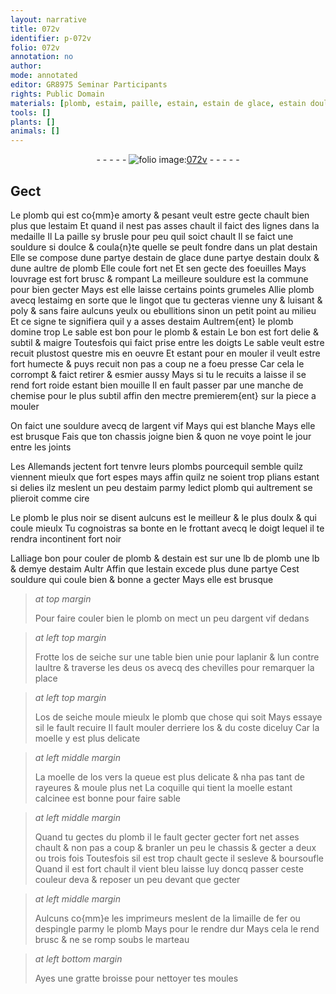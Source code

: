 ```yaml
---
layout: narrative
title: 072v
identifier: p-072v
folio: 072v
annotation: no
author:
mode: annotated
editor: GR8975 Seminar Participants
rights: Public Domain
materials: [plomb, estaim, paille, estain, estain de glace, estain doulx, estaimg, argent vif, plombs, cire, os de seiche, os, moelle, moelle de los, coquille, limaille de fer, espingle]
tools: []
plants: []
animals: []
---
```


<div class="folio" align="center">- - - - - <a href="http://gallica.bnf.fr/ark:/12148/btv1b10500001g/f150.image" target="_blank"><img src="https://cu-mkp.github.io/2017-workshop-edition/assets/photo-icon.png" alt="folio image: " style="display:inline-block; margin-bottom:-3px;"/>072v</a> - - - - - </div>  
  

## Gect

 
Le <span class="m">plomb</span> qui est co{mm}e amorty & pesant veult estre gecte chault
 bien plus que l<span class="m">estaim</span> Et quand il nest pas asses chault il faict
 des lignes dans la medaille Il La <span class="m">paille</span> sy brusle pour peu
 quil soict chault Il se faict une souldure si doulce & coula{n}te
 quelle se peult fondre dans un plat d<span class="m">estain</span> Elle se compose
 dune partye d<span class="m">estain de glace</span> dune partye d<span class="m">estain doulx</span> &
 dune aultre de <span class="m">plomb</span> Elle coule fort net Et sen gecte des
 foeuilles Mays louvrage est fort brusc & rompant La
 meilleure souldure est la commune pour bien gecter Mays
 est elle laisse certains points grumeles Allie <span class="m">plomb</span> avecq
 l<span class="m">estaimg</span> en sorte que le lingot que tu gecteras vienne uny &
 luisant & poly & sans faire aulcuns yeulx ou ebullitions
 sinon un petit point au milieu Et ce signe te signifiera quil
 y a asses d<span class="m">estaim</span> Aultrem{ent} le <span class="m">plomb</span> domine trop Le
 sable est bon pour le <span class="m">plomb</span> & <span class="m">estain</span> Le bon est fort delie
 & subtil & maigre Toutesfois qui faict prise entre les
 doigts Le sable veult estre recuit plustost questre mis
 en oeuvre Et estant pour en mouler il veult estre fort humecte & puys
 recuit non pas a coup ne a foeu presse Car cela le corrompt
 & faict retirer & esmier aussy Mays si tu le recuits a
 laisse il se rend fort roide estant bien mouille Il en
 fault passer par une manche de chemise pour le plus subtil affin
 den mectre premierem{ent} sur la piece a mouler
 
On faict une souldure avecq de l<span class="m">argent vif</span> Mays qui
 est blanche Mays elle est brusque Fais que ton chassis
 joigne bien & quon ne voye point le jour entre les joints
 
Les <span class="pl">Allemands</span> jectent fort tenvre leurs <span class="m">plombs</span> pourcequil
 semble quilz viennent mieulx que fort espes mays affin quilz ne
 soient trop plians estant si delies ilz meslent un peu d<span class="m">estaim</span>
 parmy ledict <span class="m">plomb</span> qui aultrement se plieroit comme <span class="m">cire</span>
 
Le <span class="m">plomb</span> le plus noir se disent aulcuns est le meilleur &
 le plus doulx & qui coule mieulx Tu cognoistras sa bonte en
 le frottant avecq le doigt lequel il te rendra incontinent fort noir
 
Lalliage bon pour couler de <span class="m">plomb</span> & d<span class="m">estain</span> est sur une lb de
 <span class="m">plomb</span> une lb & demye d<span class="m">estaim</span> Aultr Affin que l<span class="m">estain</span> excede plus
 dune partye Cest souldure qui coule bien & bonne a gecter Mays elle
 est brusque
 
> *at top margin*
> 
>   Pour faire couler bien le <span class="m">plomb</span>
 on mect un peu d<span class="m">argent vif</span> dedans
 
> *at left top margin*
> 
>   Frotte l<span class="m">os de seiche</span> sur une table
 bien unie pour laplanir & lun contre
 laultre & traverse les deus <span class="m">os</span> avecq
 des chevilles pour remarquer la place
 
> *at left top margin*
> 
>   L<span class="m">os de seiche</span>
 moule mieulx
 le <span class="m">plomb</span> que chose
 qui soit Mays
 essaye sil le fault
 recuire Il fault
 mouler derriere
 l<span class="m">os</span> & du coste diceluy
 Car la <span class="m">moelle</span> y
 est plus delicate
 
> *at left middle margin*
> 
>   La <span class="m">moelle de los</span>
 vers la queue est
 plus delicate & nha
 pas tant de rayeures
 & moule plus net
 La <span class="m">coquille</span> qui
 tient la <span class="m">moelle</span> estant
 calcinee est bonne
 pour faire sable
 
> *at left middle margin*
> 
>   Quand tu gectes du
 <span class="m">plomb</span> il le fault gecter
 gecter fort net asses chault
 & non pas a coup &
 branler un peu le
 chassis & gecter a deux
 ou trois fois Toutesfois
 sil est trop chault
 gecte il sesleve &
 boursoufle Quand
 il est fort chault
 il vient bleu laisse
 luy doncq passer
 ceste couleur deva &
 reposer un peu
 devant que gecter
 
> *at left middle margin*
> 
>   Aulcuns co{mm}e les
 <span class="pro">imprimeurs</span> meslent
 de la <span class="m">limaille de fer</span>
 ou d<span class="m">espingle</span> parmy
 le <span class="m">plomb</span> Mays pour
 le rendre dur Mays
 cela le rend brusc
 & ne se romp soubs
 le marteau
 
> *at left bottom margin*
> 
>   Ayes une gratte
 broisse pour nettoyer
 tes moules
 
